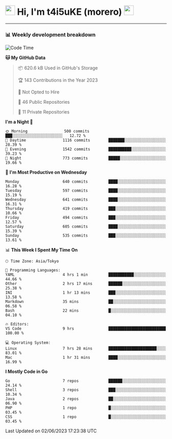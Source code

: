 <!-- Title -->
<h1>
    <img src="https://emojis.slackmojis.com/emojis/images/1600385609/10490/cactuar.gif?1600385609" width="30"/> 
    Hi, I'm t4i5uKE (morero) 
    <img src="https://emojis.slackmojis.com/emojis/images/1600385609/10490/cactuar.gif?1600385609" width="30"/>
</h1>

---

<h3> 📊 Weekly development breakdown </h3>
<!-- waka-readme-stats -->

<!--START_SECTION:waka-->
![Code Time](http://img.shields.io/badge/Code%20Time-1%2C536%20hrs%2033%20mins-blue)

**🐱 My GitHub Data** 

> 📦 620.6 kB Used in GitHub's Storage 
 > 
> 🏆 143 Contributions in the Year 2023
 > 
> 🚫 Not Opted to Hire
 > 
> 📜 46 Public Repositories 
 > 
> 🔑 11 Private Repositories 
 > 
**I'm a Night 🦉** 

```text
🌞 Morning                500 commits         ███░░░░░░░░░░░░░░░░░░░░░░   12.72 % 
🌆 Daytime                1116 commits        ███████░░░░░░░░░░░░░░░░░░   28.39 % 
🌃 Evening                1542 commits        ██████████░░░░░░░░░░░░░░░   39.23 % 
🌙 Night                  773 commits         █████░░░░░░░░░░░░░░░░░░░░   19.66 % 
```
📅 **I'm Most Productive on Wednesday** 

```text
Monday                   640 commits         ████░░░░░░░░░░░░░░░░░░░░░   16.28 % 
Tuesday                  597 commits         ████░░░░░░░░░░░░░░░░░░░░░   15.19 % 
Wednesday                641 commits         ████░░░░░░░░░░░░░░░░░░░░░   16.31 % 
Thursday                 419 commits         ███░░░░░░░░░░░░░░░░░░░░░░   10.66 % 
Friday                   494 commits         ███░░░░░░░░░░░░░░░░░░░░░░   12.57 % 
Saturday                 605 commits         ████░░░░░░░░░░░░░░░░░░░░░   15.39 % 
Sunday                   535 commits         ███░░░░░░░░░░░░░░░░░░░░░░   13.61 % 
```


📊 **This Week I Spent My Time On** 

```text
🕑︎ Time Zone: Asia/Tokyo

💬 Programming Languages: 
YAML                     4 hrs 1 min         ███████████░░░░░░░░░░░░░░   44.66 % 
Other                    2 hrs 17 mins       ██████░░░░░░░░░░░░░░░░░░░   25.38 % 
INI                      1 hr 13 mins        ███░░░░░░░░░░░░░░░░░░░░░░   13.58 % 
Markdown                 35 mins             ██░░░░░░░░░░░░░░░░░░░░░░░   06.58 % 
Bash                     22 mins             █░░░░░░░░░░░░░░░░░░░░░░░░   04.10 % 

🔥 Editors: 
VS Code                  9 hrs               █████████████████████████   100.00 % 

💻 Operating System: 
Linux                    7 hrs 28 mins       █████████████████████░░░░   83.01 % 
Mac                      1 hr 31 mins        ████░░░░░░░░░░░░░░░░░░░░░   16.99 % 
```

**I Mostly Code in Go** 

```text
Go                       7 repos             ██████░░░░░░░░░░░░░░░░░░░   24.14 % 
Shell                    3 repos             ███░░░░░░░░░░░░░░░░░░░░░░   10.34 % 
Java                     2 repos             ██░░░░░░░░░░░░░░░░░░░░░░░   06.90 % 
PHP                      1 repo              █░░░░░░░░░░░░░░░░░░░░░░░░   03.45 % 
CSS                      1 repo              █░░░░░░░░░░░░░░░░░░░░░░░░   03.45 % 
```




 Last Updated on 02/06/2023 17:23:38 UTC
<!--END_SECTION:waka-->
